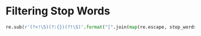 # Filtering Stop Words

```python
re.sub(r'(?<!\S)(?:{})(?!\S)'.format("|".join(map(re.escape, stop_words))), '', whole_corpus)
```

